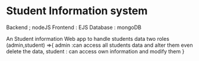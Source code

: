# Student Information system
 Backend ; nodeJS 
 Frontend : EJS
 Database : mongoDB
 
 An Student information Web app to handle students data 
 two roles (admin,student) =>{
            admin :can access all students data and alter them even delete the data,
            student : can access own information and modify them
}
